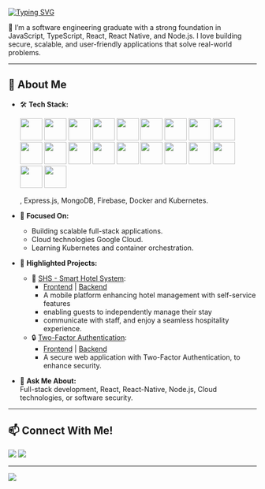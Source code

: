 
[![Typing SVG](https://readme-typing-svg.demolab.com?font=Fira+Code&weight=100&size=26&duration=3000&pause=1000&color=4AE473&center=true&multiline=true&width=800&height=150&lines=%F0%9F%91%8B+Hi%2C+I'm+Raphael+Benoliel!;A+Software+Engineer;Passionate+Full-Stack+Developer;React%2FReact+Native+%26+Node.js+Expert)](https://github.com/RaphaelBenoliel)

🚀 I’m a software engineering graduate with a strong foundation in JavaScript, TypeScript, React, React Native, and Node.js. I love building secure, scalable, and user-friendly applications that solve real-world problems.

---

## 🌟 About Me

- 🛠️ **Tech Stack:**
    
    <img src="https://cdn.jsdelivr.net/gh/devicons/devicon@latest/icons/typescript/typescript-original.svg" height=45/> <img src="https://cdn.jsdelivr.net/gh/devicons/devicon@latest/icons/javascript/javascript-original.svg" height=45/> <img src="https://cdn.jsdelivr.net/gh/devicons/devicon@latest/icons/react/react-original.svg" height=45/> <img src="https://cdn.jsdelivr.net/gh/devicons/devicon@latest/icons/nextjs/nextjs-original.svg" height=45/> <img src="https://cdn.jsdelivr.net/gh/devicons/devicon@latest/icons/vitejs/vitejs-original.svg" height=45/> <img src="https://cdn.jsdelivr.net/gh/devicons/devicon@latest/icons/tailwindcss/tailwindcss-original.svg" height=45/> <img src="https://cdn.jsdelivr.net/gh/devicons/devicon@latest/icons/nodejs/nodejs-original.svg" height=45/> <img src="https://cdn.jsdelivr.net/gh/devicons/devicon@latest/icons/nestjs/nestjs-original.svg" height=45/> <img src="https://cdn.jsdelivr.net/gh/devicons/devicon@latest/icons/mongodb/mongodb-original.svg" height=45/> <img src="https://cdn.jsdelivr.net/gh/devicons/devicon@latest/icons/firebase/firebase-original.svg" height=45/> <img src="https://cdn.jsdelivr.net/gh/devicons/devicon@latest/icons/postgresql/postgresql-original.svg" height=45/> <img src="https://cdn.jsdelivr.net/gh/devicons/devicon@latest/icons/docker/docker-original-wordmark.svg" height=45/> <img src="https://cdn.jsdelivr.net/gh/devicons/devicon@latest/icons/html5/html5-original.svg" height=45/> <img src="https://cdn.jsdelivr.net/gh/devicons/devicon@latest/icons/css3/css3-original.svg" height=45/> <img src="https://cdn.jsdelivr.net/gh/devicons/devicon@latest/icons/java/java-original.svg" height=45/> <img src="https://cdn.jsdelivr.net/gh/devicons/devicon@latest/icons/python/python-original.svg" height=45/> <img src="https://cdn.jsdelivr.net/gh/devicons/devicon@latest/icons/cplusplus/cplusplus-original.svg" height=45/> <img src="https://cdn.jsdelivr.net/gh/devicons/devicon@latest/icons/vscode/vscode-original.svg" height=45/> <img src="https://cdn.jsdelivr.net/gh/devicons/devicon@latest/icons/jetbrains/jetbrains-original.svg" height=45/> <img src="https://cdn.jsdelivr.net/gh/devicons/devicon@latest/icons/figma/figma-original.svg" height=45/>

  , Express.js, MongoDB, Firebase, Docker and Kubernetes.

- 🎯 **Focused On:**  
  - Building scalable full-stack applications.  
  - Cloud technologies Google Cloud.  
  - Learning Kubernetes and container orchestration.

- 📂 **Highlighted Projects:**
  - 🏨 [SHS - Smart Hotel System](https://github.com/MaorHadadLD/SHS-SmartHotel):
    - [Frontend](https://github.com/MaorHadadLD/SHS-SmartHotel/tree/main/Client) | [Backend](https://github.com/MaorHadadLD/SHS-SmartHotel/tree/main/Server)
    - A mobile platform enhancing hotel management with self-service features
    - enabling guests to independently manage their stay
    - communicate with staff, and enjoy a seamless hospitality experience.       
  - 🔒 [Two-Factor Authentication](https://github.com/RaphaelBenoliel/2FASystem):
    - [Frontend](https://github.com/RaphaelBenoliel/2FASystem/tree/main/client) | [Backend](https://github.com/RaphaelBenoliel/2FASystem/tree/main/server)
    - A secure web application with Two-Factor Authentication, to enhance security.
  
- 💬 **Ask Me About:**  
  Full-stack development, React, React-Native, Node.js, Cloud technologies, or software security.

---

## 📫 Connect With Me!

<a href="mailto:raphael2gb@gmail.com"><img src="https://img.shields.io/badge/gmail-%23DD0031.svg?&style=for-the-badge&logo=gmail&logoColor=white"/></a>
<a href="https://www.linkedin.com/in/raphaelbenoliel"><img src="https://img.shields.io/badge/linkedin-%230077B5.svg?style=for-the-badge&logo=linkedin&logoColor=white"/></a>

---
[![](https://visitcount.itsvg.in/api?id=RaphaelBenoliel&label=Viewers&color=8&icon=3&pretty=true&center=true)](https://github.com/RaphaelBenoliel)
